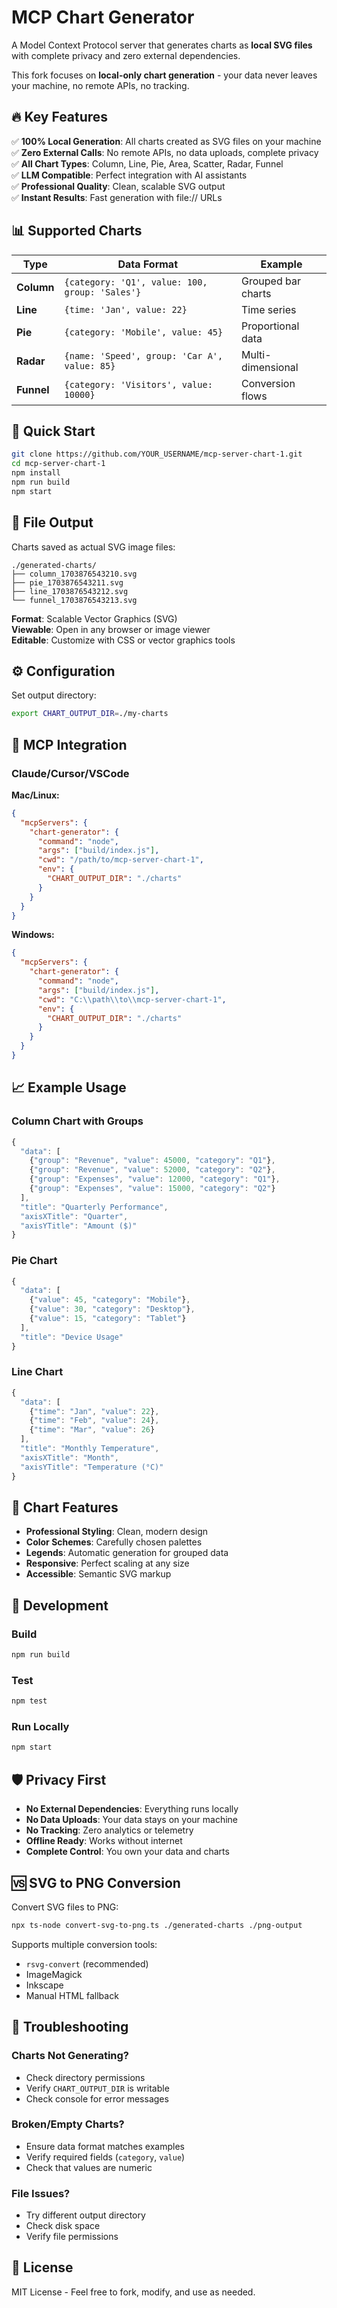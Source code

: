 # MCP Chart Generator

A Model Context Protocol server that generates charts as **local SVG files** with complete privacy and zero external dependencies.

This fork focuses on **local-only chart generation** - your data never leaves your machine, no remote APIs, no tracking.

## 🔥 Key Features

✅ **100% Local Generation**: All charts created as SVG files on your machine  
✅ **Zero External Calls**: No remote APIs, no data uploads, complete privacy  
✅ **All Chart Types**: Column, Line, Pie, Area, Scatter, Radar, Funnel  
✅ **LLM Compatible**: Perfect integration with AI assistants  
✅ **Professional Quality**: Clean, scalable SVG output  
✅ **Instant Results**: Fast generation with file:// URLs  

## 📊 Supported Charts

| Type | Data Format | Example |
|------|-------------|---------|
| **Column** | `{category: 'Q1', value: 100, group: 'Sales'}` | Grouped bar charts |
| **Line** | `{time: 'Jan', value: 22}` | Time series |
| **Pie** | `{category: 'Mobile', value: 45}` | Proportional data |
| **Radar** | `{name: 'Speed', group: 'Car A', value: 85}` | Multi-dimensional |
| **Funnel** | `{category: 'Visitors', value: 10000}` | Conversion flows |

## 🚀 Quick Start

```bash
git clone https://github.com/YOUR_USERNAME/mcp-server-chart-1.git
cd mcp-server-chart-1
npm install
npm run build
npm start
```

## 📁 File Output

Charts saved as actual SVG image files:

```
./generated-charts/
├── column_1703876543210.svg
├── pie_1703876543211.svg
├── line_1703876543212.svg
└── funnel_1703876543213.svg
```

**Format**: Scalable Vector Graphics (SVG)  
**Viewable**: Open in any browser or image viewer  
**Editable**: Customize with CSS or vector graphics tools  

## ⚙️ Configuration

Set output directory:
```bash
export CHART_OUTPUT_DIR=./my-charts
```

## 🤖 MCP Integration

### Claude/Cursor/VSCode

**Mac/Linux:**
```json
{
  "mcpServers": {
    "chart-generator": {
      "command": "node",
      "args": ["build/index.js"],
      "cwd": "/path/to/mcp-server-chart-1",
      "env": {
        "CHART_OUTPUT_DIR": "./charts"
      }
    }
  }
}
```

**Windows:**
```json
{
  "mcpServers": {
    "chart-generator": {
      "command": "node",
      "args": ["build/index.js"],
      "cwd": "C:\\path\\to\\mcp-server-chart-1",
      "env": {
        "CHART_OUTPUT_DIR": "./charts"
      }
    }
  }
}
```

## 📈 Example Usage

### Column Chart with Groups
```javascript
{
  "data": [
    {"group": "Revenue", "value": 45000, "category": "Q1"},
    {"group": "Revenue", "value": 52000, "category": "Q2"},
    {"group": "Expenses", "value": 12000, "category": "Q1"},
    {"group": "Expenses", "value": 15000, "category": "Q2"}
  ],
  "title": "Quarterly Performance",
  "axisXTitle": "Quarter",
  "axisYTitle": "Amount ($)"
}
```

### Pie Chart
```javascript
{
  "data": [
    {"value": 45, "category": "Mobile"},
    {"value": 30, "category": "Desktop"},
    {"value": 15, "category": "Tablet"}
  ],
  "title": "Device Usage"
}
```

### Line Chart
```javascript
{
  "data": [
    {"time": "Jan", "value": 22},
    {"time": "Feb", "value": 24},
    {"time": "Mar", "value": 26}
  ],
  "title": "Monthly Temperature",
  "axisXTitle": "Month",
  "axisYTitle": "Temperature (°C)"
}
```

## 🎨 Chart Features

- **Professional Styling**: Clean, modern design
- **Color Schemes**: Carefully chosen palettes
- **Legends**: Automatic generation for grouped data
- **Responsive**: Perfect scaling at any size
- **Accessible**: Semantic SVG markup

## 🔧 Development

### Build
```bash
npm run build
```

### Test
```bash
npm test
```

### Run Locally
```bash
npm start
```

## 🛡️ Privacy First

- **No External Dependencies**: Everything runs locally
- **No Data Uploads**: Your data stays on your machine
- **No Tracking**: Zero analytics or telemetry
- **Offline Ready**: Works without internet
- **Complete Control**: You own your data and charts

## 🆚 SVG to PNG Conversion

Convert SVG files to PNG:

```bash
npx ts-node convert-svg-to-png.ts ./generated-charts ./png-output
```

Supports multiple conversion tools:
- `rsvg-convert` (recommended)
- ImageMagick
- Inkscape
- Manual HTML fallback

## 🐛 Troubleshooting

### Charts Not Generating?
- Check directory permissions
- Verify `CHART_OUTPUT_DIR` is writable
- Check console for error messages

### Broken/Empty Charts?
- Ensure data format matches examples
- Verify required fields (`category`, `value`)
- Check that values are numeric

### File Issues?
- Try different output directory
- Check disk space
- Verify file permissions

## 📄 License

MIT License - Feel free to fork, modify, and use as needed.
